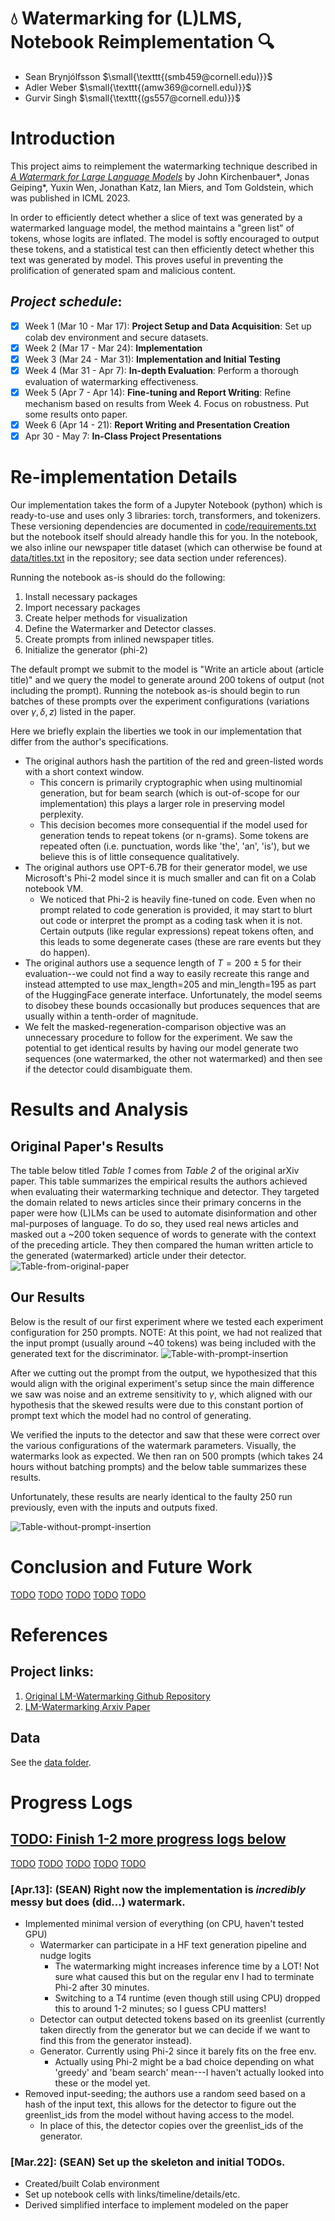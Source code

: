 💧 **Watermarking for (L)LMS, Notebook Reimplementation** 🔍
===
- Sean Brynjólfsson $\small{\texttt{(smb459@cornell.edu)}}$
- Adler Weber $\small{\texttt{(amw369@cornell.edu)}}$
- Gurvir Singh $\small{\texttt{(gs557@cornell.edu)}}$



# Introduction

This project aims to reimplement the watermarking technique described in [*A Watermark for Large Language Models*](https://arxiv.org/abs/2301.10226) by John Kirchenbauer*, Jonas Geiping*, Yuxin Wen, Jonathan Katz, Ian Miers, and Tom Goldstein, which was published in ICML 2023.

In order to efficiently detect whether a slice of text was generated by a watermarked language model, the method maintains a "green list" of tokens, whose logits are inflated. The model is softly encouraged to output these tokens, and a statistical test can then efficiently detect whether this text was generated by model. This proves useful in preventing the prolification of generated spam and malicious content.

## *Project schedule*:

- [x] Week 1 (Mar 10 - Mar 17): **Project Setup and Data Acquisition**: Set up colab dev environment and secure datasets.
- [x] Week 2 (Mar 17 - Mar 24): **Implementation**
- [x] Week 3 (Mar 24 - Mar 31): **Implementation and Initial Testing**
- [x] Week 4 (Mar 31 - Apr 7):  **In-depth Evaluation**: Perform a thorough evaluation of watermarking effectiveness.
- [x] Week 5 (Apr 7 - Apr 14): **Fine-tuning and Report Writing**: Refine mechanism based on results from Week 4. Focus on robustness. Put some results onto paper.
- [x] Week 6 (Apr 14 - 21): **Report Writing and Presentation Creation**
- [x] Apr 30 - May 7: **In-Class Project Presentations**

# Re-implementation Details
Our implementation takes the form of a Jupyter Notebook (python) which is ready-to-use and uses only 3 libraries: torch, transformers, and tokenizers. These versioning dependencies are documented in [code/requirements.txt](./code/requirements.txt) but the notebook itself should already handle this for you. In the notebook, we also inline our newspaper title dataset (which can otherwise be found at [data/titles.txt](./data/titles.txt) in the repository; see data section under references). 

Running the notebook as-is should do the following:
1. Install necessary packages
2. Import necessary packages
3. Create helper methods for visualization
4. Define the Watermarker and Detector classes.
5. Create prompts from inlined newspaper titles.
6. Initialize the generator (phi-2)

The default prompt we submit to the model is "Write an article about (article title)" and we query the model to generate around 200 tokens of output (not including the prompt). Running the notebook as-is should begin to run batches of these prompts over the experiment configurations (variations over $\gamma, \delta, z$) listed in the paper. 

Here we briefly explain the liberties we took in our implementation that differ from the author's specifications.
* The original authors hash the partition of the red and green-listed words with a short context window. 
    * This concern is primarily cryptographic when using multinomial generation, but for beam search (which is out-of-scope for our implementation) this plays a larger role in preserving model perplexity. 
    * This decision becomes more consequential if the model used for generation tends to repeat tokens (or n-grams). Some tokens are repeated often (i.e. punctuation, words like 'the', 'an', 'is'), but we believe this is of little consequence qualitatively.
* The original authors use OPT-6.7B for their generator model, we use Microsoft's Phi-2 model since it is much smaller and can fit on a Colab notebook VM. 
    * We noticed that Phi-2 is heavily fine-tuned on code. Even when no prompt related to code generation is provided, it may start to blurt out code or interpret the prompt as a coding task when it is not. Certain outputs (like regular expressions) repeat tokens often, and this leads to some degenerate cases (these are rare events but they do happen).
* The original authors use a sequence length of $T=200\pm5$ for their evaluation--we could not find a way to easily recreate this range and instead attempted to use max_length=$205$ and min_length=$195$ as part of the HuggingFace generate interface. Unfortunately, the model seems to disobey these bounds occasionally but produces sequences that are usually within a tenth-order of magnitude.
* We felt the masked-regeneration-comparison objective was an unnecessary procedure to follow for the experiment. We saw the potential to get identical results by having our model generate two sequences (one watermarked, the other not watermarked) and then see if the detector could disambiguate them.

# Results and Analysis

## Original Paper's Results
The table below titled *Table 1* comes from *Table 2* of the original arXiv paper. This table summarizes the empirical results the authors achieved when evaluating their watermarking technique and detector. They targeted the domain related to news articles since their primary concerns in the paper were how (L)LMs can be used to automate disinformation and other mal-purposes of language. To do so, they used real news articles and masked out a ~200 token sequence of words to generate with the context of the preceding article. They then compared the human written article to the generated (watermarked) article under their detector. 
![Table-from-original-paper](./images/table1.png)

## Our Results
Below is the result of our first experiment where we tested each experiment configuration for 250 prompts. NOTE: At this point, we had not realized that the input prompt (usually around ~40 tokens) was being included with the generated text for the discriminator.
![Table-with-prompt-insertion](./images/table2.png)

After we cutting out the prompt from the output, we hypothesized that this would align with the original experiment's setup since the main difference we saw was noise and an extreme sensitivity to $\gamma$, which aligned with our hypothesis that the skewed results were due to this constant portion of prompt text which the model had no control of generating. 

We verified the inputs to the detector and saw that these were correct over the various configurations of the watermark parameters. Visually, the watermarks look as expected. We then ran on 500 prompts (which takes 24 hours without batching prompts) and the below table summarizes these results. 

Unfortunately, these results are nearly identical to the faulty 250 run previously, even with the inputs and outputs fixed.

![Table-without-prompt-insertion](./images/table3.png)

# Conclusion and Future Work

[TODO]()
[TODO]()
[TODO]()
[TODO]()
[TODO]()

# References
## Project links:
1. [Original LM-Watermarking Github Repository](https://github.com/jwkirchenbauer/lm-watermarking/tree/main)
2. [LM-Watermarking Arxiv Paper](https://arxiv.org/abs/2301.10226)
## Data
See the [data folder](./data).

# Progress Logs

## [TODO: Finish 1-2 more progress logs below]()
[TODO]()
[TODO]()
[TODO]()
[TODO]()
[TODO]()

### [Apr.13]: (**SEAN**) Right now the implementation is *incredibly* messy but does (did...) watermark.
* Implemented minimal version of everything (on CPU, haven't tested GPU)
  * Watermarker can participate in a HF text generation pipeline and nudge logits
    * The watermarking might increases inference time by a LOT! Not sure what caused this but on the regular env I had to terminate Phi-2 after 30 minutes.
    * Switching to a T4 runtime (even though still using CPU) dropped this to around 1-2 minutes; so I guess CPU matters!
  * Detector can output detected tokens based on its greenlist (currently taken directly from the generator but we can decide if we want to find this from the generator instead).
  * Generator. Currently using Phi-2 since it barely fits on the free env.
    * Actually using Phi-2 might be a bad choice depending on what 'greedy' and 'beam search' mean---I haven't actually looked into these or the model yet.
* Removed input-seeding; the authors use a random seed based on a hash of the input text, this allows for the detector to figure out the greenlist_ids from the model without having access to the model.
  * In place of this, the detector copies over the greenlist_ids of the generator.

### [Mar.22]: (**SEAN**) Set up the skeleton and initial TODOs.
* Created/built Colab environment
* Set up notebook cells with links/timeline/details/etc.
* Derived simplified interface to implement modeled on the paper
